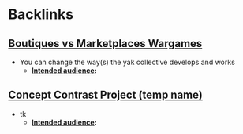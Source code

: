 
# Backlinks
## [Boutiques vs Marketplaces Wargames](<Boutiques vs Marketplaces Wargames.md>)
- You can change the way(s) the yak collective develops and works
    - **[Intended audience](<Intended audience.md>):**

## [Concept Contrast Project (temp name)](<Concept Contrast Project (temp name).md>)
- tk
    - **[Intended audience](<Intended audience.md>):**

